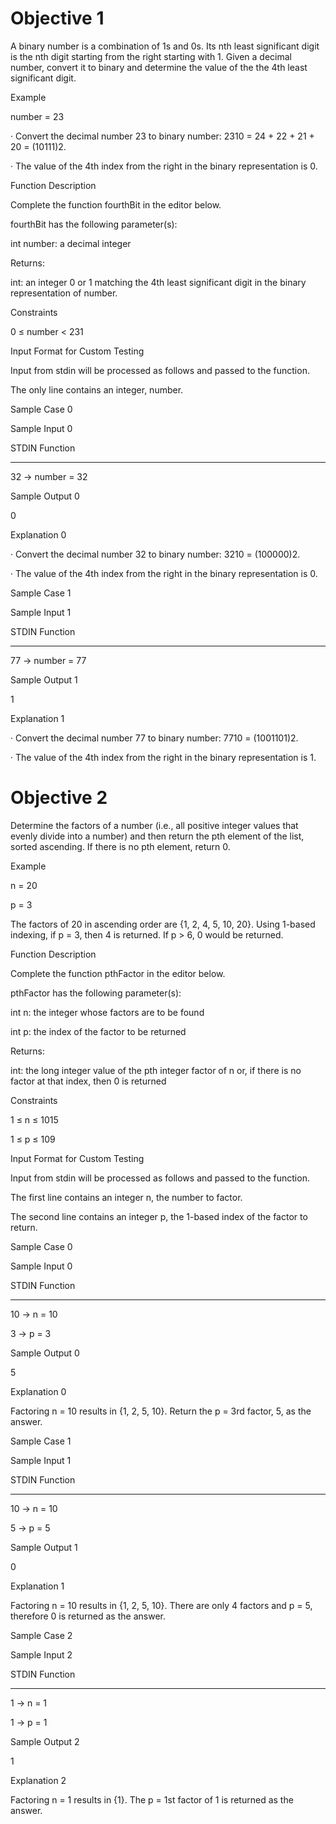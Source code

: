 # Objective 1

A binary number is a combination of 1s and 0s. Its nth least significant digit is the nth digit starting from the right starting with 1. Given a decimal number, convert it to binary and determine the value of the the 4th least significant digit.

 

Example

 

number = 23

 

·         Convert the decimal number 23 to binary number: 2310 = 24 + 22 + 21 + 20    = (10111)2.

·         The value of the 4th index from the right in the binary representation is 0.

 

Function Description

 

Complete the function fourthBit in the editor below.

 

fourthBit has the following parameter(s):

int number:  a decimal integer

 

Returns:

int: an integer 0 or 1 matching the 4th least significant digit in the binary representation of number.

 

Constraints

 

0 ≤ number < 231

 

Input Format for Custom Testing

 

Input from stdin will be processed as follows and passed to the function.

 

The only line contains an integer, number.

 

Sample Case 0

 

Sample Input 0

 

STDIN  Function

-----  --------

32   → number = 32

 

Sample Output 0

 

0

 

Explanation 0

 

·         Convert the decimal number 32 to binary number: 3210 = (100000)2.

·         The value of the 4th index from the right in the binary representation is 0.

 

Sample Case 1

 

Sample Input 1

 

STDIN   Function

-----   --------

77   →  number = 77

 

Sample Output 1

 

1

 

Explanation 1

 

·         Convert the decimal number 77 to binary number: 7710 = (1001101)2.

·         The value of the 4th index from the right in the binary representation is 1.


# Objective 2

Determine the factors of a number (i.e., all positive integer values that evenly divide into a number) and then return the pth element of the list, sorted ascending. If there is no pth element, return 0.

 

Example

 

n = 20

p = 3

 

The factors of 20 in ascending order are {1, 2, 4, 5, 10, 20}. Using 1-based indexing, if p = 3, then 4 is returned. If p > 6, 0 would be returned.

 

Function Description

 

Complete the function pthFactor in the editor below.

 

pthFactor has the following parameter(s):

int n:  the integer whose factors are to be found

int p:  the index of the factor to be returned

 

Returns:

int: the long integer value of the pth integer factor of n or, if there is no factor at that index, then 0 is returned

 

Constraints

 

1 ≤ n ≤ 1015

1 ≤ p ≤ 109

 

Input Format for Custom Testing

 

Input from stdin will be processed as follows and passed to the function.

 

The first line contains an integer n, the number to factor.

 

The second line contains an integer p, the 1-based index of the factor to return.

 

Sample Case 0

Sample Input 0

 

STDIN      Function

-----      --------

10     →   n = 10

3      →   p = 3

 

Sample Output 0

 

5

 

Explanation 0

 

Factoring n = 10 results in {1, 2, 5, 10}. Return the p = 3rd factor, 5, as the answer.

 

Sample Case 1

Sample Input 1

 

STDIN      Function

-----      --------

10     →   n = 10

5      →   p = 5

 

Sample Output 1

 

0

 

Explanation 1

 

Factoring n = 10 results in {1, 2, 5, 10}. There are only 4 factors and p = 5, therefore 0 is returned as the answer.

 

Sample Case 2

Sample Input 2

 

STDIN      Function

-----      --------

1     →   n = 1

1     →   p = 1

 

Sample Output 2

 

1

 

Explanation 2

 

Factoring n = 1 results in {1}. The p = 1st factor of 1 is returned as the answer.